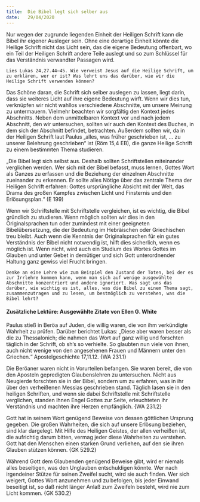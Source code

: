 ```yaml
---
title:  Die Bibel legt sich selber aus
date:   29/04/2020
---
```


Nur wegen der zugrunde liegenden Einheit der Heiligen Schrift kann die Bibel ihr eigener Ausleger sein. Ohne eine derartige Einheit könnte die Heilige Schrift nicht das Licht sein, das die eigene Bedeutung offenbart, wo ein Teil der Heiligen Schrift andere Teile auslegt und so zum Schlüssel für das Verständnis verwandter Passagen wird.

`Lies Lukas 24,27.44–45. Wie verweist Jesus auf die Heilige Schrift, um zu erklären, wer er ist? Was lehrt uns das darüber, wie wir die Heilige Schrift verwenden können?`

Das Schöne daran, die Schrift sich selber auslegen zu lassen, liegt darin, dass sie weiteres Licht auf ihre eigene Bedeutung wirft. Wenn wir dies tun, verknüpfen wir nicht wahllos verschiedene Abschnitte, um unsere Meinung zu untermauern. Vielmehr beachten wir sorgfältig den Kontext jedes Abschnitts. Neben dem unmittelbaren Kontext vor und nach jedem Abschnitt, den wir untersuchen, sollten wir auch den Kontext des Buches, in dem sich der Abschnitt befindet, betrachten. Außerdem sollten wir, da in der Heiligen Schrift laut Paulus „alles, was früher geschrieben ist, … zu unserer Belehrung geschrieben“ ist (Röm 15,4 EB), die ganze Heilige Schrift zu einem bestimmten Thema studieren.

„Die Bibel legt sich selbst aus. Deshalb sollten Schriftstellen miteinander verglichen werden. Wer sich mit der Bibel befasst, muss lernen, Gottes Wort als Ganzes zu erfassen und die Beziehung der einzelnen Abschnitte zueinander zu erkennen. Er sollte alles Nötige über das zentrale Thema der Heiligen Schrift erfahren: Gottes ursprüngliche Absicht mit der Welt, das Drama des großen Kampfes zwischen Licht und Finsternis und den Erlösungsplan.“ (E 199)

Wenn wir Schriftstelle mit Schriftstelle vergleichen, ist es wichtig, die Bibel gründlich zu studieren. Wenn möglich sollten wir dies in den Originalsprachen tun oder zumindest mit einer geeigneten Bibelübersetzung, die der Bedeutung im Hebräischen oder Griechischen treu bleibt. Auch wenn die Kenntnis der Originalsprachen für ein gutes Verständnis der Bibel nicht notwendig ist, hilft dies sicherlich, wenn es möglich ist. Wenn nicht, wird auch ein Studium des Wortes Gottes im Glauben und unter Gebet in demütiger und sich Gott unterordnender Haltung ganz gewiss viel Frucht bringen.

`Denke an eine Lehre wie zum Beispiel den Zustand der Toten, bei der es zur Irrlehre kommen kann, wenn man sich auf wenige ausgewählte Abschnitte konzentriert und andere ignoriert. Was sagt uns das darüber, wie wichtig es ist, alles, was die Bibel zu einem Thema sagt, zusammenzutragen und zu lesen, um bestmöglich zu verstehen, was die Bibel lehrt?`

#### Zusätzliche Lektüre: Ausgewählte Zitate von Ellen G. White

Paulus stieß in Beröa auf Juden, die willig waren, die von ihm verkündigte Wahrheit zu prüfen. Darüber berichtet Lukas: „Diese aber waren besser als die zu Thessalonich; die nahmen das Wort auf ganz willig und forschten täglich in der Schrift, ob sh‘s so verhielte. So glaubten nun viele von ihnen, auch nicht wenige von den angesehenen Frauen und Männern unter den Griechen.“ Apostelgeschichte 17,11.12. {WA 231.1}

Die Beröaner waren nicht in Vorurteilen befangen. Sie waren bereit, die von den Aposteln gepredigten Glaubenslehren zu untersuchen. Nicht aus Neugierde forschten sie in der Bibel, sondern um zu erfahren, was in ihr über den verheißenen Messias geschrieben stand. Täglich lasen sie in den heiligen Schriften, und wenn sie dabei Schriftstelle mit Schriftstelle verglichen, standen ihnen Engel Gottes zur Seite, erleuchteten ihr Verständnis und machten ihre Herzen empfänglich. {WA 231.2}

Gott hat in seinem Wort genügend Beweise von dessen göttlichen Ursprung gegeben. Die großen Wahrheiten, die sich auf unsere Erlösung beziehen, sind klar dargelegt. Mit Hilfe des Heiligen Geistes, der allen verheißen ist, die aufrichtig darum bitten, vermag jeder diese Wahrheiten zu verstehen. Gott hat den Menschen einen starken Grund verliehen, auf den sie ihren Glauben stützen können. {GK 529.2}

Während Gott dem Glaubenden genügend Beweise gibt, wird er niemals alles beseitigen, was den Unglauben entschuldigen könnte. Wer nach irgendeiner Stütze für seinen Zweifel sucht, wird sie auch finden. Wer sich weigert, Gottes Wort anzunehmen und zu befolgen, bis jeder Einwand beseitigt ist, so daß nicht länger Anlaß zum Zweifeln besteht, wird nie zum Licht kommen. {GK 530.2}